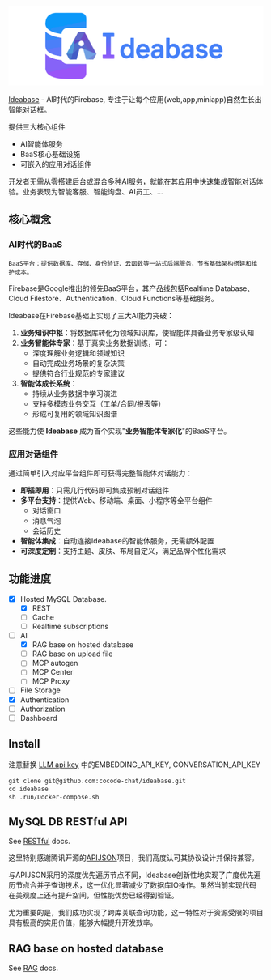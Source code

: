 ![Ideabase](.doc/logo.jpg)

[Ideabase](https://github.com/cocode-chat/ideabase) - AI时代的Firebase, 专注于让每个应用(web,app,miniapp)自然生长出智能对话框。

提供三大核心组件
- AI智能体服务
- BaaS核心基础设施
- 可嵌入的应用对话组件

开发者无需从零搭建后台或混合多种AI服务，就能在其应用中快速集成智能对话体验。业务表现为智能客服、智能询盘、AI员工、...

## 核心概念
### AI时代的BaaS
    BaaS平台：提供数据库、存储、身份验证、云函数等一站式后端服务，节省基础架构搭建和维护成本。
Firebase是Google推出的领先BaaS平台，其产品线包括Realtime Database、Cloud Filestore、Authentication、Cloud Functions等基础服务。

Ideabase在Firebase基础上实现了三大AI能力突破：
1. **业务知识中枢**：将数据库转化为领域知识库，使智能体具备业务专家级认知
2. **业务智能体专家**：基于真实业务数据训练，可：
   - 深度理解业务逻辑和领域知识
   - 自动完成业务场景的复杂决策
   - 提供符合行业规范的专家建议
3. **智能体成长系统**：
   - 持续从业务数据中学习演进
   - 支持多模态业务交互（工单/合同/报表等）
   - 形成可复用的领域知识图谱

这些能力使 **Ideabase** 成为首个实现"**业务智能体专家化**"的BaaS平台。

### 应用对话组件
通过简单引入对应平台组件即可获得完整智能体对话能力：
- **即插即用**：只需几行代码即可集成预制对话组件
- **多平台支持**：提供Web、移动端、桌面、小程序等全平台组件
  - 对话窗口
  - 消息气泡
  - 会话历史
- **智能体集成**：自动连接Ideabase的智能体服务，无需额外配置
- **可深度定制**：支持主题、皮肤、布局自定义，满足品牌个性化需求

## 功能进度
- [x] Hosted MySQL Database.
  - [x] REST
  - [ ] Cache
  - [ ] Realtime subscriptions
- [ ] AI
  - [x] RAG base on hosted database
  - [ ] RAG base on upload file
  - [ ] MCP autogen
  - [ ] MCP Center
  - [ ] MCP Proxy
- [ ] File Storage
- [x] Authentication
- [ ] Authorization
- [ ] Dashboard

## Install
注意替换 [LLM api key](.run/Docker-run-env.properties) 中的EMBEDDING_API_KEY, CONVERSATION_API_KEY
```shell
git clone git@github.com:cocode-chat/ideabase.git
cd ideabase
sh .run/Docker-compose.sh
```

## MySQL DB RESTful API 
See [RESTful](.doc/README-restful.md) docs.

这里特别感谢腾讯开源的[APIJSON](http://apijson.cn/)项目，我们高度认可其协议设计并保持兼容。

与APIJSON采用的深度优先遍历节点不同，Ideabase创新性地实现了广度优先遍历节点合并子查询技术，这一优化显著减少了数据库IO操作。虽然当前实现代码在美观度上还有提升空间，但性能优势已经得到验证。

尤为重要的是，我们成功实现了跨库关联查询功能，这一特性对于资源受限的项目具有极高的实用价值，能够大幅提升开发效率。

## RAG base on hosted database
See [RAG](.doc/README-rag.md) docs.